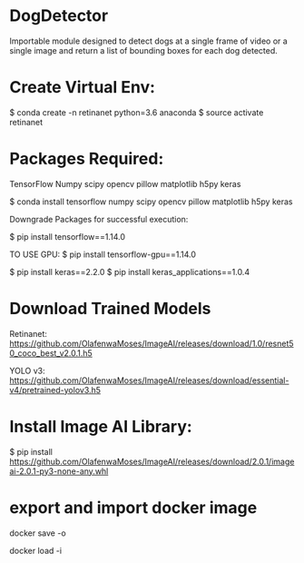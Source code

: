 # DogDetector

Importable module designed to detect dogs at a single frame of video or a single image and return a list of bounding boxes for each dog detected.

# Create Virtual Env:
$ conda create -n retinanet python=3.6 anaconda
$ source activate retinanet

# Packages Required:
TensorFlow
Numpy
scipy
opencv
pillow
matplotlib
h5py
keras

$ conda install tensorflow numpy scipy opencv pillow matplotlib h5py keras

Downgrade Packages for successful execution:

$ pip install tensorflow==1.14.0
  
  TO USE GPU: $ pip install tensorflow-gpu==1.14.0

$ pip install keras==2.2.0
$ pip install keras_applications==1.0.4

# Download Trained Models

Retinanet: https://github.com/OlafenwaMoses/ImageAI/releases/download/1.0/resnet50_coco_best_v2.0.1.h5

YOLO v3: https://github.com/OlafenwaMoses/ImageAI/releases/download/essential-v4/pretrained-yolov3.h5


# Install Image AI Library:

$ pip install https://github.com/OlafenwaMoses/ImageAI/releases/download/2.0.1/imageai-2.0.1-py3-none-any.whl

# export and import docker image

docker save -o <path for generated tar file> <image name>

docker load -i <path to image tar file>
